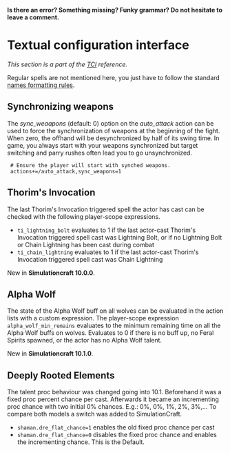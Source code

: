 **Is there an error? Something missing? Funky grammar? Do not hesitate to leave a comment.**



# Textual configuration interface
_This section is a part of the [TCI](TextualConfigurationInterface) reference._

Regular spells are not mentioned here, you just have to follow the standard [names formatting rules](TextualConfigurationInterface#Names_formatting).

## Synchronizing weapons
The _sync\_weaapons_ (default: 0) option on the _auto\_attack_ action can be used to force the synchronization of weapons at the beginning of the fight. When zero, the offhand will be desynchronized by half of its swing time. In game, you always start with your weapons synchronized but target switching and parry rushes often lead you to go unsynchronized.
```
 # Ensure the player will start with synched weapons.
 actions+=/auto_attack,sync_weapons=1
```

## Thorim's Invocation

The last Thorim's Invocation triggered spell the actor has cast can be checked with the following player-scope expressions.
* `ti_lightning_bolt` evaluates to 1 if the last actor-cast Thorim's Invocation triggered spell cast was Lightning Bolt, or if no Lightning Bolt or Chain Lightning has been cast during combat
* `ti_chain_lightning` evaluates to 1 if the last actor-cast Thorim's Invocation triggered spell cast was Chain Lightning

New in **Simulationcraft 10.0.0**.

## Alpha Wolf

The state of the Alpha Wolf buff on all wolves can be evaluated in the action lists with a custom expression. The player-scope expression `alpha_wolf_min_remains` evaluates to the minimum remaining time on all the Alpha Wolf buffs on wolves. Evaluates to 0 if there is no buff up, no Feral Spirits spawned, or the actor has no Alpha Wolf talent.

New in **Simulationcraft 10.1.0**.

## Deeply Rooted Elements

The talent proc behaviour was changed going into 10.1. Beforehand it was a fixed proc percent chance per cast. Afterwards it became an incrementing proc chance with two initial 0% chances. E.g.: 0%, 0%, 1%, 2%, 3%,...
To compare both models a switch was added to SimulationCraft.
- `shaman.dre_flat_chance=1` enables the old fixed proc chance per cast
- `shaman.dre_flat_chance=0` disables the fixed proc chance and enables the incrementing chance. This is the Default. 